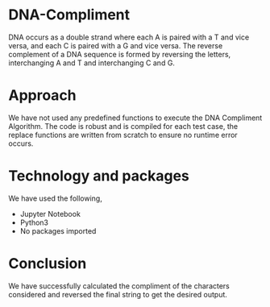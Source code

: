 # DNA-Compliment
DNA occurs as a double strand where each A is paired with a T and vice versa, and each C is paired with a G and vice versa. The reverse complement of a DNA sequence is formed by reversing the letters, interchanging A and T and interchanging C and G.

# Approach
We have not used any predefined functions to execute the DNA Compliment Algorithm. The code is robust and is compiled for each test case, the replace functions are written from scratch to ensure no runtime error occurs.

# Technology and packages
We have used the following,

- Jupyter Notebook
- Python3
- No packages imported

# Conclusion
We have successfully calculated the compliment of the characters considered and reversed the final string to get the desired output.
